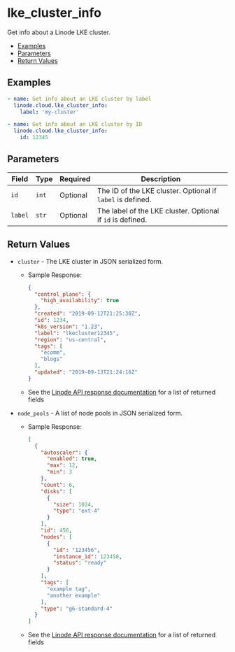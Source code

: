 # lke_cluster_info

Get info about a Linode LKE cluster.


- [Examples](#examples)
- [Parameters](#parameters)
- [Return Values](#return-values)

## Examples

```yaml
- name: Get info about an LKE cluster by label
  linode.cloud.lke_cluster_info:
    label: 'my-cluster' 
```

```yaml
- name: Get info about an LKE cluster by ID
  linode.cloud.lke_cluster_info:
    id: 12345
```









## Parameters

| Field     | Type | Required | Description                                                                  |
|-----------|------|----------|------------------------------------------------------------------------------|
| `id` | `int` | Optional | The ID of the LKE cluster. Optional if `label` is defined.   |
| `label` | `str` | Optional | The label of the LKE cluster. Optional if `id` is defined.   |





## Return Values

- `cluster` - The LKE cluster in JSON serialized form.

    - Sample Response:
        ```json
        {
          "control_plane": {
            "high_availability": true
          },
          "created": "2019-09-12T21:25:30Z",
          "id": 1234,
          "k8s_version": "1.23",
          "label": "lkecluster12345",
          "region": "us-central",
          "tags": [
            "ecomm",
            "blogs"
          ],
          "updated": "2019-09-13T21:24:16Z"
        }
        ```
    - See the [Linode API response documentation](https://www.linode.com/docs/api/linode-kubernetes-engine-lke/#kubernetes-cluster-view__response-samples) for a list of returned fields


- `node_pools` - A list of node pools in JSON serialized form.

    - Sample Response:
        ```json
        [
          {
            "autoscaler": {
              "enabled": true,
              "max": 12,
              "min": 3
            },
            "count": 6,
            "disks": [
              {
                "size": 1024,
                "type": "ext-4"
              }
            ],
            "id": 456,
            "nodes": [
              {
                "id": "123456",
                "instance_id": 123458,
                "status": "ready"
              }
            ],
            "tags": [
              "example tag",
              "another example"
            ],
            "type": "g6-standard-4"
          }
        ]
        ```
    - See the [Linode API response documentation](https://www.linode.com/docs/api/linode-kubernetes-engine-lke/#node-pools-list__response-samples) for a list of returned fields



